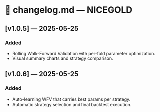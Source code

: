 # 📘 changelog.md — NICEGOLD

## [v1.0.5] — 2025-05-25
### Added
- Rolling Walk-Forward Validation with per-fold parameter optimization.
- Visual summary charts and strategy comparison.

## [v1.0.6] — 2025-05-25
### Added
- Auto-learning WFV that carries best params per strategy.
- Automatic strategy selection and final backtest execution.
